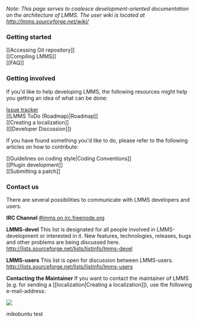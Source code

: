 _Note: This page serves to coalesce development-oriented documentation on the architecture of LMMS. The user wiki is located at <http://lmms.sourceforge.net/wiki/>_

### Getting started ###

[[Accessing Git repository]]  
[[Compiling LMMS]]  
[[FAQ]]

### Getting involved ###
If you'd like to help developing LMMS, the following resources might help you getting an idea of what can be done:

[Issue tracker](https://github.com/LMMS/lmms/issues?state=open)  
[[LMMS ToDo (Roadmap)|Roadmap]]  
[[Creating a localization]]  
([[Developer Discussion]])

If you have found something you'd like to do, please refer to the following articles on how to contribute:

[[Guidelines on coding style|Coding Conventions]]  
[[Plugin development]]  
[[Submitting a patch]]

### Contact us ###
There are several possibilities to communicate with LMMS developers and users.

**IRC Channel**
[#lmms on irc.freenode.org](irc://chat.freenode.net/#lmms)  

**LMMS-devel**
This list is designated for all people involved in LMMS-development or interested in it. New features, technologies, releases, bugs and other problems are being discussed here.  
<http://lists.sourceforge.net/lists/listinfo/lmms-devel>

**LMMS-users**
This list is open for discussion between LMMS-users.  
<http://lists.sourceforge.net/lists/listinfo/lmms-users>

**Contacting the Maintainer**
If you want to contact the maintainer of LMMS (e.g. for sending a [[localization|Creating a localization]]), use the following e-mail-address:

![](http://lmms.sourceforge.net/graphics/mailaddr_bw.gif)

<!--- 
Those neat little icons have been used on SF wiki, maybe we can add them here too if it fits:
http://img683.imageshack.us/img683/4199/infode.png [[Guidelines on coding style|Coding Conventions]]<br>
http://img97.imageshack.us/img97/5625/helpfaq.png [[Developer FAQ|FAQ]]<br>
http://img59.imageshack.us/img59/8875/packagecommunications.png [[Developer Discussion]]
http://img31.imageshack.us/img31/9783/sourcecpp.png [[Accessing Git repository]]<br>
http://img31.imageshack.us/img31/9783/sourcecpp.png [[Compiling LMMS]]<br>
http://img18.imageshack.us/img18/1241/textxpatch.png [[Submitting a patch]]<br>
http://img709.imageshack.us/img709/1681/addit.png [[Plugin development tutorial|Plugin Development]]<br>
http://img27.imageshack.us/img27/3229/configlanguage.png [[Creating a localization]]<br>
--->

mikobuntu test